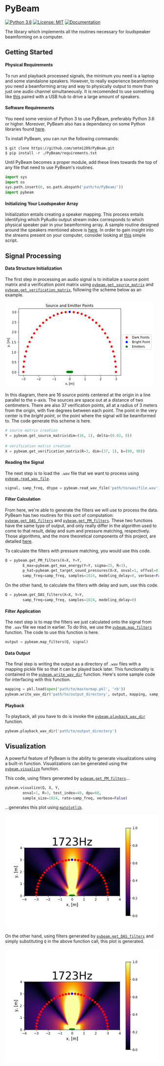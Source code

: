 # PyBeam
[![Python 3.6](https://img.shields.io/badge/python-3.6-blue.svg)](https://www.python.org/downloads/release/python-360/)
[![License: MIT](https://img.shields.io/badge/License-MIT-yellow.svg)](https://opensource.org/licenses/MIT)
[![Documentation](https://img.shields.io/badge/docs-up-green.svg)](https://smtm1209.github.io/PyBeam-Documentation/pybeam.html)

The library which implements all the routines necessary for loudspeaker beamforming on a computer. 

## Getting Started

#### Physical Requirements

To run and playback processed signals, the minimum you need is a laptop and some standalone speakers. However, to really experience beamforming you need a beamforming array and way to physically output to more than just one audio channel simultaneously. It is recomended to use something like [this](https://www.amazon.com/gp/product/B010L4IXUS/ref=oh_aui_detailpage_o06_s00?ie=UTF8&psc=1) paired with a USB hub to drive a large amount of speakers. 

#### Software Requirements

You need some version of Python 3 to use PyBeam, preferably Python 3.6 or higher. Moreover, PyBeam also has a dependancy on some Python libraries found [here](https://github.com/smtm1209/PyBeam/network/dependencies). 

To install PyBeam, you can run the following commands:

```
$ git clone https://github.com/smtm1209/PyBeam.git
$ pip install -r ./PyBeam/requirements.txt
```

Until PyBeam becomes a proper module, add these lines towards the top of any file that need to use PyBeam's routines. 

```python
import sys
import os
sys.path.insert(0, os.path.abspath('path/to/PyBeam/'))
import pybeam
```

#### Initializing Your Loudspeaker Array

Initialization entails creating a speaker mapping. This process entails identifying which PyAudio output stream index corresponds to which physical speaker pair in your beamforming array. A sample routine designed around the speakers mentioned above is [here](https://github.com/smtm1209/PyBeam-Raw/blob/master/mapGen.py). In order to gain insight into the streams present on your computer, consider looking at [this](https://github.com/smtm1209/PyBeam-Raw/blob/master/pyaudioinfo.py) simple script. 

## Signal Processing

#### Data Structure Initialization

The first step in processing an audio signal is to initialize a source point matrix and a verification point matrix using [`pybeam.get_source_matrix`](https://smtm1209.github.io/PyBeam-Documentation/pybeam.html#pybeam.get_source_matrix) and [`pybeam.get_verification_matrix`](https://smtm1209.github.io/PyBeam-Documentation/pybeam.html#pybeam.get_verification_matrix), following the scheme below as an example. 

![Source and Verification Points](readme_docs/asset1.png)

In this diagram, there are 16 source points centered at the origin in a line parallel to the x-axis. The sources are space out at a distance of two centimeters. There are also 37 verification points, all at a radius of 3 meters from the origin, with five degrees between each point. The point in the very center is the _bright point_, or the point where the signal will be beamformed to. The code generate this scheme is here.

```python
# source matrix creation
Y = pybeam.get_source_matrix(dim=(16, 1), delta=(0.02, 0))

# verification matrix creation
X = pybeam.get_verification_matrix(R=3, dim=(37, 1), b=(90, 90))
```

#### Reading the Signal

The next step is to load the `.wav` file that we want to process using [`pybeam.read_wav_file`](https://smtm1209.github.io/PyBeam-Documentation/pybeam.html#pybeam.read_wav_file). 

```python
signal, samp_freq, dtype = pybeam.read_wav_file('path/to/wav/file.wav')
```

#### Filter Calculation

From here, we're able to generate the filters we will use to process the data. PyBeam has two routines for this sort of computation: [`pybeam.get_DAS_filters`](https://smtm1209.github.io/PyBeam-Documentation/pybeam.html#pybeam.get_DAS_filters) and [`pybeam.get_PM_filters`](https://smtm1209.github.io/PyBeam-Documentation/pybeam.html#pybeam.get_PM_filters). These two functions have the same type of output, and only really differ in the algorithm used to come to that result, delay and sum and pressure matching, respectively. Those algorithms, and the more theoretical components of this project, are detailed [here](article.pdf). 

To calculate the filters with pressure matching, you would use this code. 

```python
Q = pybeam.get_PM_filters(X=X, Y=Y,
        E_max=pybeam.get_max_energy(Y=Y, sigma=25, R=3),
        p_hat=pybeam.get_target_sound_pressures(X=X, onval=1, offval=0),
        samp_freq=samp_freq, samples=1024, modeling_delay=0, verbose=False)
```

On the other hand, to calculate the filters with delay and sum, use this code.

```python
Q = pybeam.get_DAS_filters(X=X, Y=Y,
        samp_freq=samp_freq, samples=1024, modeling_delay=0)
```

#### Filter Application

The next step is to map the filters we just calculated onto the signal from the `.wav` file we read in earlier. To do this, we use the [`pybeam.map_filters`](https://smtm1209.github.io/PyBeam-Documentation/pybeam.html#pybeam.map_filters) function. The code to use this function is here.

```python
output = pybeam.map_filters(Q, signal)
```
#### Data Output

The final step is writing the output as a directory of `.wav` files with a mapping pickle file so that it can be played back later. This functionality is contained in the [`pybeam.write_wav_dir`](https://smtm1209.github.io/PyBeam-Documentation/pybeam.html#pybeam.write_wav_dir) function. Here's some sample code for interfacing with this function. 

```python
mapping = pkl.load(open('path/to/mastermap.pkl', 'rb'))
pybeam.write_wav_dir('path/to/output_directory', output, mapping, samp_freq)
```

#### Playback 

To playback, all you have to do is invoke the [`pybeam.playback_wav_dir`](https://smtm1209.github.io/PyBeam-Documentation/pybeam.html#pybeam.playback_wav_dir) function. 

```python
pybeam.playback_wav_dir('path/to/output_directory') 
```

## Visualization

A powerful feature of PyBeam is the ability to generate visualizations using a built-in function. Visualizations can be generated using the [`pybeam.visualize`](https://smtm1209.github.io/PyBeam-Documentation/pybeam.html#pybeam.visualize) function. 

This code, using filters generated by [`pybeam.get_PM_filters`](https://smtm1209.github.io/PyBeam-Documentation/pybeam.html#pybeam.get_PM_filters)...

```python
pybeam.visualize(Q, X, Y, 
        onval=1, R=3, test_index=40, dpu=60, 
        sample_size=1024, rate=samp_freq, verbose=False)
```

...generates this plot using [`matplotlib`](https://matplotlib.org/).

![PM Plot](readme_docs/pm.png)

On the other hand, using filters generated by [`pybeam.get_DAS_filters`](https://smtm1209.github.io/PyBeam-Documentation/pybeam.html#pybeam.get_DAS_filters) and simply substituting `Q` in the above function call, this plot is generated. 

![DAS Plot](readme_docs/das.png)








